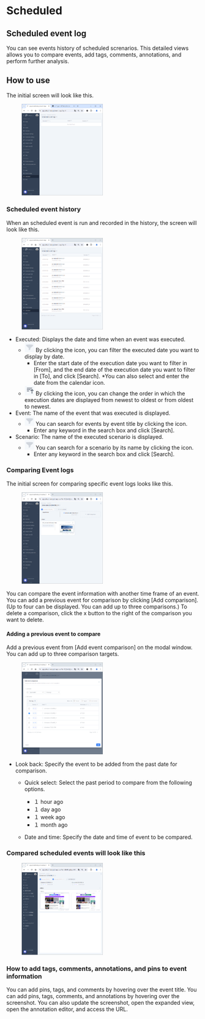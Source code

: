 # Scheduled

## Scheduled event log
You can see events history of scheduled screnarios. This detailed views allows you to compare events, add tags, comments, annotations, and perform further analysis.

## How to use
The initial screen will look like this.

<figure><img src="../../.gitbook/assets/scheduled_home_en.png" width="50%"></figure>

### Scheduled event history
When an scheduled event is run and recorded in the history, the screen will look like this.

<figure><img src="../../.gitbook/assets/scheduled_withdata_en.png" width="50%"></figure>

- Executed: Displays the date and time when an event was executed.
  - ![](../../.gitbook/assets/filter_icon.png) By clicking the icon, you can filter the executed date you want to display by date.
    - Enter the start date of the execution date you want to filter in [From], and the end date of the execution date you want to filter in [To], and click [Search]. *You can also select and enter the date from the calendar icon.
  - ![](../../.gitbook/assets/sort_icon_latest_to_oldest.png) By clicking the icon, you can change the order in which the execution dates are displayed from newest to oldest or from oldest to newest.
- Event: The name of the event that was executed is displayed.
  - ![](../../.gitbook/assets/filter_icon.png) You can search for events by event title by clicking the icon.
    - Enter any keyword in the search box and click [Search].
- Scenario: The name of the executed scenario is displayed.
  - ![](../../.gitbook/assets/filter_icon.png) You can search for a scenario by its name by clicking the icon.
      - Enter any keyword in the search box and click [Search].
  
### Comparing Event logs

The initial screen for comparing specific event logs looks like this.

<figure><img src="../../.gitbook/assets/scheduled_compare_initial_en.png"width="50%"></figure>

You can compare the event information with another time frame of an event. You can add a previous event for comparison by clicking [Add comparison]. (Up to four can be displayed.
You can add up to three comparisons.) To delete a comparison, click the x button to the right of the comparison you want to delete.

#### Adding a previous event to compare
Add a previous event from [Add event comparison] on the modal window. You can add up to three comparison targets.

<figure><img src="../../.gitbook/assets/scheduled_compare_add_new_en.png" width="50%"></figure>

- Look back: Specify the event to be added from the past date for comparison.
  - Quick select: Select the past period to compare from the following options.
    - １ hour ago
    - １ day ago
    - １ week ago
    - １ month ago

  - Date and time: Specify the date and time of event to be compared.

### Compared scheduled events will look like this

<figure><img src="../../.gitbook/assets/scheduled_compare_2data_ja.png" width="50%"></figure>

### How to add tags, comments, annotations, and pins to event information
You can add pins, tags, and comments by hovering over the event title. You can add pins, tags, comments, and annotations by hovering over the screenshot.
You can also update the screenshot, open the expanded view, open the annotation editor, and access the URL.
